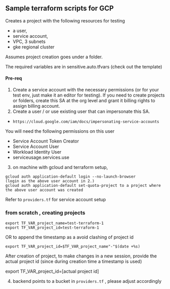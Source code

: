 ## Sample terraform scripts for GCP 

Creates a project with the following resources for testing
- a user, 
- service account,  
- VPC,  3 subnets
- gke regional cluster 

Assumes project creation goes under a folder.

The required variables are in sensitive.auto.tfvars (check out the template)

#### Pre-req

1. Create a service account with the necessary permissions (or for your test env, just make it an editor for testing). If you need to create projects or folders, create this SA at the org level and grant it billing rights to assign billing account.
2. Create a user / or use existing user that can impersonate this SA.

- `https://cloud.google.com/iam/docs/impersonating-service-accounts`

You will need the following permissions on this user
- Service Account Token Creator
- Service Account User
- Workload Identity User
- serviceusage.services.use

3. on machine with gcloud and terraform setup, 
```
gcloud auth application-default login --no-launch-browser
(login as the above user account in 2.)
gcloud auth application-default set-quota-project to a project where the above user account was created
```

Refer to `providers.tf` for service account setup

### from scratch , creating projects
```
export TF_VAR_project_name=test-terraform-1
export TF_VAR_project_id=test-terraform-1
```

OR to append the timestamp as a avoid clashing of project id 

```
export TF_VAR_project_id=$TF_VAR_project_name"-"$(date +%s)
```
After creation of project, to make changes in a new session, provide the actual project id (since during creation time a timestamp is used)

export TF_VAR_project_id=[actual project id]

4. backend points to a bucket in `providers.tf` , please adjust accordingly
